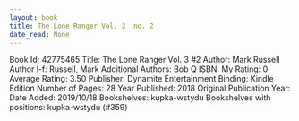 ```yaml
---
layout: book
title: The Lone Ranger Vol. 3  no. 2
date_read: None
---
```


Book Id: 42775465
Title: The Lone Ranger Vol. 3 #2
Author: Mark   Russell
Author l-f: Russell, Mark
Additional Authors: Bob Q
ISBN: 
My Rating: 0
Average Rating: 3.50
Publisher: Dynamite Entertainment
Binding: Kindle Edition
Number of Pages: 28
Year Published: 2018
Original Publication Year: 
Date Added: 2019/10/18
Bookshelves: kupka-wstydu
Bookshelves with positions: kupka-wstydu (#359)

